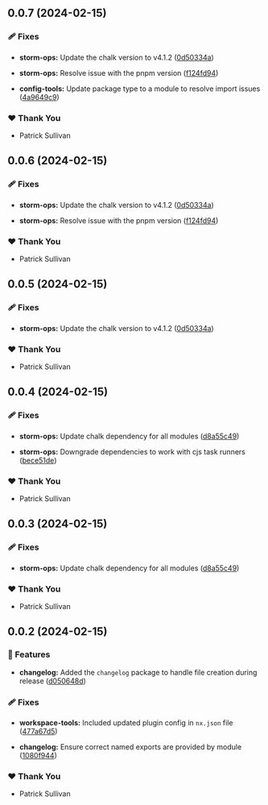 ## 0.0.7 (2024-02-15)


### 🩹 Fixes

- **storm-ops:** Update the chalk version to v4.1.2 ([0d50334a](https://github.com/storm-software/storm-ops/commit/0d50334a))

- **storm-ops:** Resolve issue with the pnpm version ([f124fd94](https://github.com/storm-software/storm-ops/commit/f124fd94))

- **config-tools:** Update package type to a module to resolve import issues ([4a9649c9](https://github.com/storm-software/storm-ops/commit/4a9649c9))


### ❤️  Thank You

- Patrick Sullivan

## 0.0.6 (2024-02-15)


### 🩹 Fixes

- **storm-ops:** Update the chalk version to v4.1.2 ([0d50334a](https://github.com/storm-software/storm-ops/commit/0d50334a))

- **storm-ops:** Resolve issue with the pnpm version ([f124fd94](https://github.com/storm-software/storm-ops/commit/f124fd94))


### ❤️  Thank You

- Patrick Sullivan

## 0.0.5 (2024-02-15)


### 🩹 Fixes

- **storm-ops:** Update the chalk version to v4.1.2 ([0d50334a](https://github.com/storm-software/storm-ops/commit/0d50334a))


### ❤️  Thank You

- Patrick Sullivan

## 0.0.4 (2024-02-15)


### 🩹 Fixes

- **storm-ops:** Update chalk dependency for all modules ([d8a55c49](https://github.com/storm-software/storm-ops/commit/d8a55c49))

- **storm-ops:** Downgrade dependencies to work with cjs task runners ([bece51de](https://github.com/storm-software/storm-ops/commit/bece51de))


### ❤️  Thank You

- Patrick Sullivan

## 0.0.3 (2024-02-15)


### 🩹 Fixes

- **storm-ops:** Update chalk dependency for all modules ([d8a55c49](https://github.com/storm-software/storm-ops/commit/d8a55c49))


### ❤️  Thank You

- Patrick Sullivan

## 0.0.2 (2024-02-15)


### 🚀 Features

- **changelog:** Added the `changelog` package to handle file creation during release ([d050648d](https://github.com/storm-software/storm-ops/commit/d050648d))


### 🩹 Fixes

- **workspace-tools:** Included updated plugin config in `nx.json` file ([477a67d5](https://github.com/storm-software/storm-ops/commit/477a67d5))

- **changelog:** Ensure correct named exports are provided by module ([1080f944](https://github.com/storm-software/storm-ops/commit/1080f944))


### ❤️  Thank You

- Patrick Sullivan